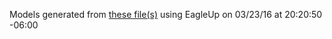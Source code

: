 Models generated from [these file(s)](https://raw.githubusercontent.com/sparkfun/Pro_Micro/a74b17b3d3d29e6fe32d4ef9cd3a84733e4ca340/Hardware/Pro_Micro.brd) using EagleUp on 03/23/16 at 20:20:50 -06:00
